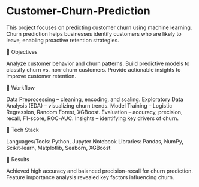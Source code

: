 # Customer-Churn-Prediction
This project focuses on predicting customer churn using machine learning. Churn prediction helps businesses identify customers who are likely to leave, enabling proactive retention strategies.

🔹 Objectives

Analyze customer behavior and churn patterns.
Build predictive models to classify churn vs. non-churn customers.
Provide actionable insights to improve customer retention.

🔹 Workflow

Data Preprocessing – cleaning, encoding, and scaling.
Exploratory Data Analysis (EDA) – visualizing churn trends.
Model Training – Logistic Regression, Random Forest, XGBoost.
Evaluation – accuracy, precision, recall, F1-score, ROC-AUC.
Insights – identifying key drivers of churn.

🔹 Tech Stack

Languages/Tools: Python, Jupyter Notebook
Libraries: Pandas, NumPy, Scikit-learn, Matplotlib, Seaborn, XGBoost

🔹 Results

Achieved high accuracy and balanced precision-recall for churn prediction.
Feature importance analysis revealed key factors influencing churn.
